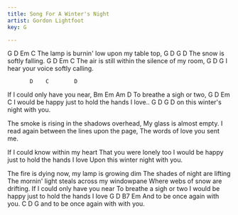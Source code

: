 ```yaml
---
title: Song For A Winter's Night
artist: Gordon Lightfoot
key: G

---
```

G           D             Em          C
The lamp is burnin' low upon my table top,
G           D      G        D
The snow is softly falling.
G          D                Em            C
The air is still within the silence of my room,
G           D            G
I hear your voice softly calling.

           D    C        D
If I could only have you near,
Bm           Em      Am  D
To breathe a sigh or two,
G          D             Em               C
I would be happy just to hold the hands I love..
G       D                   G   D
on this winter's night with you.

The smoke is rising in the shadows overhead,
My glass is almost empty.
I read again between the lines upon the page,
The words of love you sent me.

If I could know within my heart
That you were lonely too
I would be happy just to hold the hands I love
Upon this winter night with you.

The fire is dying now, my lamp is growing dim
The shades of night are lifting
The mornin' light steals across my windowpane
Where webs of snow are drifting.
If I could only have you near
To breathe a sigh or two
I would be happy just to hold the hands I love
G         D               B7 Em
And to be once again with you.
C         D                    G
and to be once again with with you.

